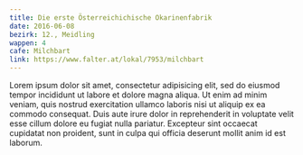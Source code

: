 ```yaml
---
title: Die erste Österreichichische Okarinenfabrik
date: 2016-06-08
bezirk: 12., Meidling
wappen: 4
cafe: Milchbart
link: https://www.falter.at/lokal/7953/milchbart
---
```


Lorem ipsum dolor sit amet, consectetur adipisicing elit, sed do eiusmod tempor incididunt ut labore et dolore magna aliqua. Ut enim ad minim veniam, quis nostrud exercitation ullamco laboris nisi ut aliquip ex ea commodo consequat. Duis aute irure dolor in reprehenderit in voluptate velit esse cillum dolore eu fugiat nulla pariatur. Excepteur sint occaecat cupidatat non proident, sunt in culpa qui officia deserunt mollit anim id est laborum.
